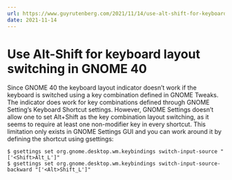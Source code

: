 ```yaml
---
url: https://www.guyrutenberg.com/2021/11/14/use-alt-shift-for-keyboard-layout-switching-in-gnome-40/
date: 2021-11-14
---
```


# Use Alt-Shift for keyboard layout switching in GNOME 40

Since GNOME 40 the keyboard layout indicator doesn’t work if the keyboard is switched using a key combination defined in GNOME Tweaks. The indicator does work for key combinations defined through GNOME Setting’s Keyboard Shortcut settings. However, GNOME Settings doesn’t allow one to set Alt+Shift as the key combination layout switching, as it seems to require at least one non-modifier key in every shortcut. This limitation only exists in GNOME Settings GUI and you can work around it by defining the shortcut using gsettings:

    $ gsettings set org.gnome.desktop.wm.keybindings switch-input-source "['<Shift>Alt_L']"
    $ gsettings set org.gnome.desktop.wm.keybindings switch-input-source-backward "['<Alt>Shift_L']"

